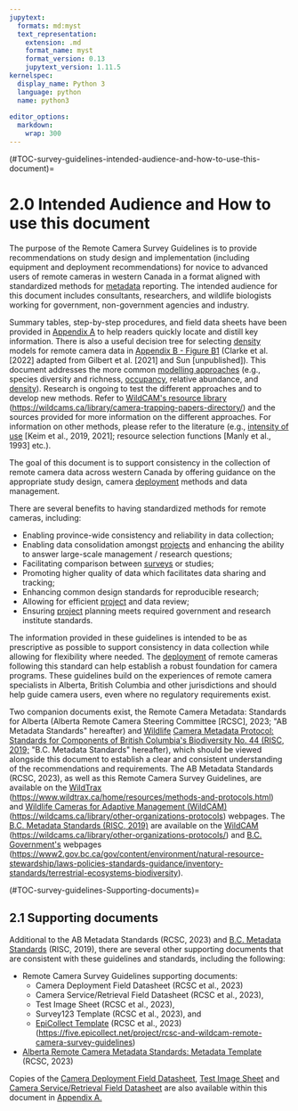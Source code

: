 ```yaml
---
jupytext:
  formats: md:myst
  text_representation:
    extension: .md
    format_name: myst
    format_version: 0.13
    jupytext_version: 1.11.5
kernelspec:
  display_name: Python 3
  language: python
  name: python3
  
editor_options: 
  markdown: 
    wrap: 300
---
```

(#TOC-survey-guidelines-intended-audience-and-how-to-use-this-document)=
# 2.0 Intended Audience and How to use this document

The purpose of the Remote Camera Survey Guidelines is to provide recommendations on study design and implementation (including equipment and deployment recommendations) for novice to advanced users of remote cameras in western Canada in a format aligned with standardized methods for [metadata](#Metadata) reporting. The intended audience for this document includes consultants, researchers, and wildlife biologists working for government, non-government agencies and industry.

Summary tables, step-by-step procedures, and field data sheets have been provided in [Appendix A](#TOC-survey-guidelines-appendix-a-tables) to help readers quickly locate and distill key information. There is also a useful decision tree for selecting [density](#density) models for remote camera data in [Appendix B - Figure B1](#TOC-survey-guidelines-appendix-b) (Clarke et al. [2022] adapted from Gilbert et al. [2021] and Sun [unpublished]). This document addresses the more common [modelling approaches](#Mods_Modelling_approach) (e.g., species diversity and richness, [occupancy](#Occupancy), relative abundance, and [density](#density)). Research is ongoing to test the different approaches and to develop new methods. Refer to [WildCAM's resource library](https://wildcams.ca/library/camera-trapping-papers-directory/) (https://wildcams.ca/library/camera-trapping-papers-directory/) and the sources provided for more information on the different approaches. For information on other methods, please refer to the literature (e.g., [intensity of use](#Intensity_of_use) [Keim et al., 2019, 2021]; resource selection functions [Manly et al., 1993] etc.).

The goal of this document is to support consistency in the collection of remote camera data across western Canada by offering guidance on the appropriate study design, camera [deployment](#Heirch_Deployment) methods and data management.

There are several benefits to having standardized methods for remote cameras, including:

-   Enabling province-wide consistency and reliability in data collection;
-   Enabling data consolidation amongst [projects](#Heirch_Project) and enhancing the ability to answer large-scale management / research questions;
-   Facilitating comparison between [surveys](#Hierarch_Survey) or studies;
-   Promoting higher quality of data which facilitates data sharing and tracking;
-   Enhancing common design standards for reproducible research;
-   Allowing for efficient [project](#Heirch_Project) and data review;
-   Ensuring [project](#Heirch_Project) planning meets required government and research institute standards.

The information provided in these guidelines is intended to be as prescriptive as possible to support consistency in data collection while allowing for flexibility where needed. The [deployment](#Heirch_Deployment) of remote cameras following this standard can help establish a robust foundation for camera programs. These guidelines build on the experiences of remote camera specialists in Alberta, British Columbia and other jurisdictions and should help guide camera users, even where no regulatory requirements exist.

Two companion documents exist, the Remote Camera Metadata: Standards for Alberta (Alberta Remote Camera Steering Committee [RCSC], 2023; "AB Metadata Standards" hereafter) and [Wildlife](https://www2.gov.bc.ca/assets/gov/environment/natural-resource-stewardship/nr-laws-policy/risc/wcmp_v1.pdf) [Camera Metadata Protocol: Standards for Components of British Columbia's Biodiversity No. 44 (RISC, 2019;](https://www2.gov.bc.ca/assets/gov/environment/natural-resource-stewardship/nr-laws-policy/risc/wcmp_v1.pdf) "B.C. Metadata Standards" hereafter), which should be viewed alongside this document to establish a clear and consistent understanding of the recommendations and requirements. The AB Metadata Standards (RCSC, 2023), as well as this Remote Camera Survey Guidelines, are available on the [WildTrax](https://www.wildtrax.ca/home/resources/methods-and-protocols.html) (https://www.wildtrax.ca/home/resources/methods-and-protocols.html) and [Wildlife Cameras for Adaptive Management (WildCAM)](https://wildcams.ca/library/other-organizations-protocols/) (https://wildcams.ca/library/other-organizations-protocols) webpages. The [B.C. Metadata Standards (RISC, 2019)](https://www2.gov.bc.ca/assets/gov/environment/natural-resource-stewardship/nr-laws-policy/risc/wcmp_v1.pdf) are available on the [WildCAM](https://wildcams.ca/library/other-organizations-protocols/) (<https://wildcams.ca/library/other-organizations-protocols/>) and [B.C. Government's](https://www2.gov.bc.ca/gov/content/environment/natural-resource-stewardship/laws-policies-standards-guidance/inventory-standards/terrestrial-ecosystems-biodiversity) webpages (https://www2.gov.bc.ca/gov/content/environment/natural-resource-stewardship/laws-policies-standards-guidance/inventory-standards/terrestrial-ecosystems-biodiversity).

(#TOC-survey-guidelines-Supporting-documents)=
## 2.1 Supporting documents

Additional to the AB Metadata Standards (RCSC, 2023) and [B.C. Metadata Standards](https://www2.gov.bc.ca/assets/gov/environment/natural-resource-stewardship/nr-laws-policy/risc/wcmp_v1.pdf) (RISC, 2019), there are several other supporting documents that are consistent with these guidelines and standards, including the following:

-   Remote Camera Survey Guidelines supporting documents:
    -   Camera Deployment Field Datasheet (RCSC et al., 2023)
    -   Camera Service/Retrieval Field Datasheet (RCSC et al., 2023),
    -   Test Image Sheet (RCSC et al., 2023),
    -   Survey123 Template (RCSC et al., 2023), and
    -   [EpiCollect Template](https://five.epicollect.net/project/rcsc-and-wildcam-remote-camera-survey-guidelines) (RCSC et al., 2023) (https://five.epicollect.net/project/rcsc-and-wildcam-remote-camera-survey-guidelines)
-   [Alberta Remote Camera Metadata Standards: Metadata Template](#metadata-template) (RCSC, 2023)

Copies of the [Camera Deployment Field Datasheet](#camera-deployment-field-datasheet), [Test Image Sheet](#test-image-sheet) and [Camera Service/Retrieval Field Datasheet](#camera-service-retrieval-field-datasheet) are also available within this document in [Appendix A.](#TOC-survey-guidelines-appendix-a-field-datasheets)
